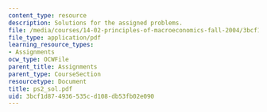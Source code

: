 ```yaml
---
content_type: resource
description: Solutions for the assigned problems.
file: /media/courses/14-02-principles-of-macroeconomics-fall-2004/3bcf1d874936535cd108db53fb02e090_ps2_sol.pdf
file_type: application/pdf
learning_resource_types:
- Assignments
ocw_type: OCWFile
parent_title: Assignments
parent_type: CourseSection
resourcetype: Document
title: ps2_sol.pdf
uid: 3bcf1d87-4936-535c-d108-db53fb02e090
---
```

